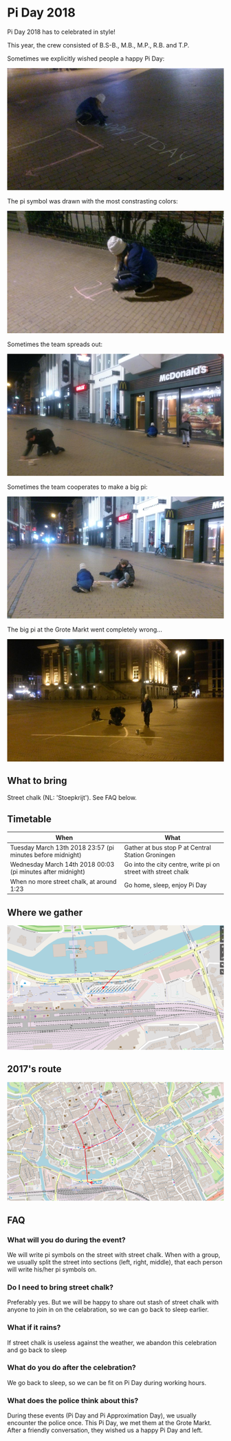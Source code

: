 # Pi Day 2018

Pi Day 2018 has to celebrated in style!

This year, the crew consisted of B.S-B., M.B., M.P., R.B. and T.P. 

Sometimes we explicitly wished people a happy Pi Day:

![](5.jpg)

The pi symbol was drawn with the most constrasting colors:

![](1.jpg)

Sometimes the team spreads out:

![](2.jpg)

Sometimes the team cooperates to make a big pi:

![](3.jpg)

The big pi at the Grote Markt went completely wrong...

![](4.jpg)

## What to bring

Street chalk (NL: 'Stoepkrijt'). See FAQ below.

## Timetable

When|What
---|---
Tuesday March 13th 2018 23:57 (pi minutes before midnight)|Gather at bus stop P at Central Station Groningen
Wednesday March 14th 2018 00:03 (pi minutes after midnight)|Go into the city centre, write pi on street with street chalk
When no more street chalk, at around 1:23|Go home, sleep, enjoy Pi Day

## Where we gather

![Map where we gather](map.png)

## 2017's route

![Route we took last year](route.png)

## FAQ

### What will you do during the event?

We will write pi symbols on the street with
street chalk. When with a group, we usually
split the street into sections (left, right,
middle), that each person will write his/her
pi symbols on.

### Do I need to bring street chalk?

Preferably yes. But we will be happy to share
out stash of street chalk with anyone to join
in on the celabration, so we can go back to
sleep earlier.

### What if it rains?

If street chalk is useless against the weather, 
we abandon this celebration and go back to sleep

### What do you do after the celebration?

We go back to sleep, so we can be fit on Pi Day
during working hours.

### What does the police think about this?

During these events (Pi Day and Pi Approximation Day),
we usually encounter the police once. This Pi Day, 
we met them at the Grote Markt. After a friendly
conversation, they wished us a happy Pi Day and
left. 
